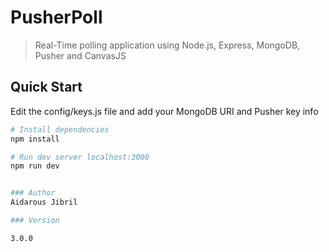# PusherPoll

> Real-Time polling application using Node.js, Express, MongoDB, Pusher and CanvasJS

## Quick Start

Edit the config/keys.js file and add your MongoDB URI and Pusher key info

```bash
# Install dependencies
npm install

# Run dev server localhost:3000
npm run dev


### Author
Aidarous Jibril

### Version

3.0.0

